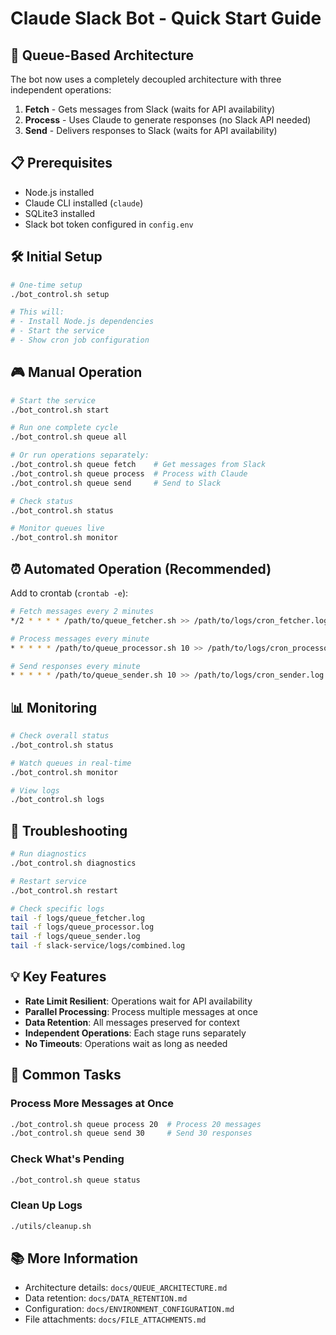 # Claude Slack Bot - Quick Start Guide

## 🚀 Queue-Based Architecture

The bot now uses a completely decoupled architecture with three independent operations:

1. **Fetch** - Gets messages from Slack (waits for API availability)
2. **Process** - Uses Claude to generate responses (no Slack API needed)
3. **Send** - Delivers responses to Slack (waits for API availability)

## 📋 Prerequisites

- Node.js installed
- Claude CLI installed (`claude`)
- SQLite3 installed
- Slack bot token configured in `config.env`

## 🛠️ Initial Setup

```bash
# One-time setup
./bot_control.sh setup

# This will:
# - Install Node.js dependencies
# - Start the service
# - Show cron job configuration
```

## 🎮 Manual Operation

```bash
# Start the service
./bot_control.sh start

# Run one complete cycle
./bot_control.sh queue all

# Or run operations separately:
./bot_control.sh queue fetch    # Get messages from Slack
./bot_control.sh queue process  # Process with Claude
./bot_control.sh queue send     # Send to Slack

# Check status
./bot_control.sh status

# Monitor queues live
./bot_control.sh monitor
```

## ⏰ Automated Operation (Recommended)

Add to crontab (`crontab -e`):

```bash
# Fetch messages every 2 minutes
*/2 * * * * /path/to/queue_fetcher.sh >> /path/to/logs/cron_fetcher.log 2>&1

# Process messages every minute
* * * * * /path/to/queue_processor.sh 10 >> /path/to/logs/cron_processor.log 2>&1

# Send responses every minute
* * * * * /path/to/queue_sender.sh 10 >> /path/to/logs/cron_sender.log 2>&1
```

## 📊 Monitoring

```bash
# Check overall status
./bot_control.sh status

# Watch queues in real-time
./bot_control.sh monitor

# View logs
./bot_control.sh logs
```

## 🔧 Troubleshooting

```bash
# Run diagnostics
./bot_control.sh diagnostics

# Restart service
./bot_control.sh restart

# Check specific logs
tail -f logs/queue_fetcher.log
tail -f logs/queue_processor.log
tail -f logs/queue_sender.log
tail -f slack-service/logs/combined.log
```

## 💡 Key Features

- **Rate Limit Resilient**: Operations wait for API availability
- **Parallel Processing**: Process multiple messages at once
- **Data Retention**: All messages preserved for context
- **Independent Operations**: Each stage runs separately
- **No Timeouts**: Operations wait as long as needed

## 🎯 Common Tasks

### Process More Messages at Once
```bash
./bot_control.sh queue process 20  # Process 20 messages
./bot_control.sh queue send 30     # Send 30 responses
```

### Check What's Pending
```bash
./bot_control.sh queue status
```

### Clean Up Logs
```bash
./utils/cleanup.sh
```

## 📚 More Information

- Architecture details: `docs/QUEUE_ARCHITECTURE.md`
- Data retention: `docs/DATA_RETENTION.md`
- Configuration: `docs/ENVIRONMENT_CONFIGURATION.md`
- File attachments: `docs/FILE_ATTACHMENTS.md`